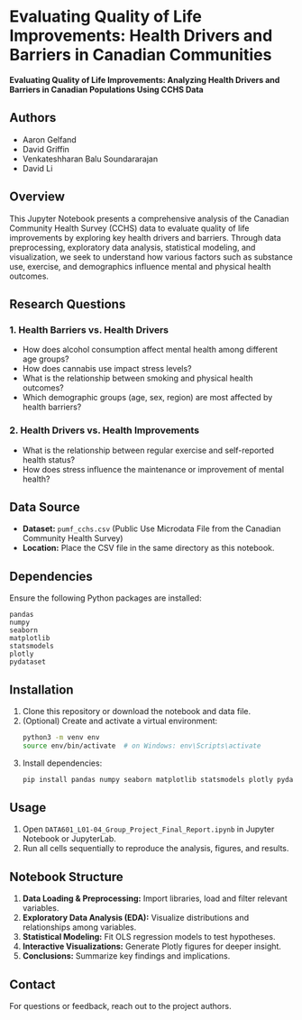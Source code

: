 # Evaluating Quality of Life Improvements: Health Drivers and Barriers in Canadian Communities

**Evaluating Quality of Life Improvements: Analyzing Health Drivers and Barriers in Canadian Populations Using CCHS Data**

## Authors
- Aaron Gelfand
- David Griffin
- Venkateshharan Balu Soundararajan
- David Li

## Overview
This Jupyter Notebook presents a comprehensive analysis of the Canadian Community Health Survey (CCHS) data to evaluate quality of life improvements by exploring key health drivers and barriers. Through data preprocessing, exploratory data analysis, statistical modeling, and visualization, we seek to understand how various factors such as substance use, exercise, and demographics influence mental and physical health outcomes.

## Research Questions
### 1. Health Barriers vs. Health Drivers
- How does alcohol consumption affect mental health among different age groups?
- How does cannabis use impact stress levels?
- What is the relationship between smoking and physical health outcomes?
- Which demographic groups (age, sex, region) are most affected by health barriers?

### 2. Health Drivers vs. Health Improvements
- What is the relationship between regular exercise and self-reported health status?
- How does stress influence the maintenance or improvement of mental health?

## Data Source
- **Dataset:** `pumf_cchs.csv` (Public Use Microdata File from the Canadian Community Health Survey)
- **Location:** Place the CSV file in the same directory as this notebook.

## Dependencies
Ensure the following Python packages are installed:
```
pandas
numpy
seaborn
matplotlib
statsmodels
plotly
pydataset
```

## Installation
1. Clone this repository or download the notebook and data file.
2. (Optional) Create and activate a virtual environment:
   ```bash
   python3 -m venv env
   source env/bin/activate  # on Windows: env\Scripts\activate
   ```
3. Install dependencies:
   ```bash
   pip install pandas numpy seaborn matplotlib statsmodels plotly pydataset
   ```

## Usage
1. Open `DATA601_L01-04_Group_Project_Final_Report.ipynb` in Jupyter Notebook or JupyterLab.
2. Run all cells sequentially to reproduce the analysis, figures, and results.

## Notebook Structure
1. **Data Loading & Preprocessing:** Import libraries, load and filter relevant variables.
2. **Exploratory Data Analysis (EDA):** Visualize distributions and relationships among variables.
3. **Statistical Modeling:** Fit OLS regression models to test hypotheses.
4. **Interactive Visualizations:** Generate Plotly figures for deeper insight.
5. **Conclusions:** Summarize key findings and implications.

## Contact
For questions or feedback, reach out to the project authors.
